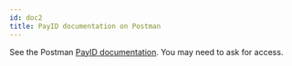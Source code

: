```yaml
---
id: doc2
title: PayID documentation on Postman
---
```


See the Postman [PayID documentation](https://strata.postman.co/collections/6172260-742f79d9-651e-4a4e-84c2-6814d2b326d7?version=latest&workspace=f72c21b3-3248-4159-b6a9-0617f227281e). You may need to ask for access.
